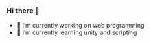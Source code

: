 ### Hi there 👋




- 🔭 I’m currently working on web programming
- 🌱 I’m currently learning unity and scripting


